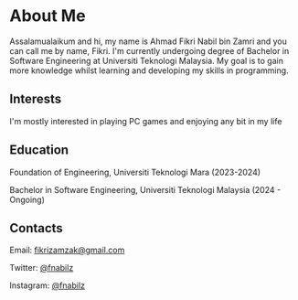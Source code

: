 # About Me
Assalamualaikum and hi, my name is Ahmad Fikri Nabil bin Zamri and you can call me by name, Fikri. 
I'm currently undergoing degree of Bachelor in Software Engineering at Universiti Teknologi Malaysia.
My goal is to gain more knowledge whilst learning and developing my skills in programming.

## Interests
I'm mostly interested in playing PC games and enjoying any bit in my life

## Education
Foundation of Engineering, Universiti Teknologi Mara (2023-2024)

Bachelor in Software Engineering, Universiti Teknologi Malaysia (2024 -  Ongoing)

## Contacts
Email: fikrizamzak@gmail.com

Twitter: [@fnabilz](https://x.com/fnabilz)

Instagram: [@fnabilz](https://www.instagram.com/fnabilz/)
